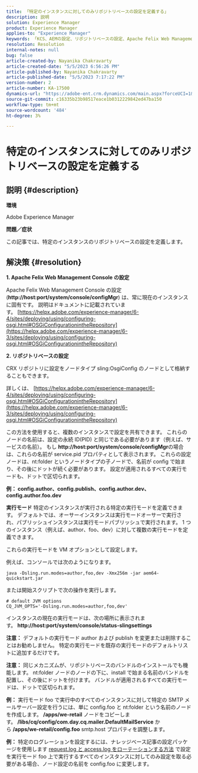 ```yaml
---
title: 「特定のインスタンスに対してのみリポジトリベースの設定を定義する」
description: 説明
solution: Experience Manager
product: Experience Manager
applies-to: "Experience Manager"
keywords: 「KCS、AEMの設定、リポジトリベースの設定、Apache Felix Web Management Console」
resolution: Resolution
internal-notes: null
bug: false
article-created-by: Nayanika Chakravarty
article-created-date: "5/5/2023 6:56:26 PM"
article-published-by: Nayanika Chakravarty
article-published-date: "5/5/2023 7:17:22 PM"
version-number: 2
article-number: KA-17500
dynamics-url: "https://adobe-ent.crm.dynamics.com/main.aspx?forceUCI=1&pagetype=entityrecord&etn=knowledgearticle&id=c2334588-76eb-ed11-a7c6-6045bd006704"
source-git-commit: c16335b23b98517eace1b0312229842ed47ba150
workflow-type: tm+mt
source-wordcount: '484'
ht-degree: 3%

---
```


# 特定のインスタンスに対してのみリポジトリベースの設定を定義する

## 説明 {#description}


<b>環境</b>

Adobe Experience Manager

<b>問題／症状</b>

この記事では、特定のインスタンスのリポジトリベースの設定を定義します。


## 解決策 {#resolution}

<b>1. Apache Felix Web Management Console の設定</b>


Apache Felix Web Management Console の設定 (<b>http://host:port/system/console/configMgr</b>) は、常に現在のインスタンスに固有です。
説明はドキュメントに記載されています。 [https://helpx.adobe.com/experience-manager/6-4/sites/deploying/using/configuring-osgi.html#OSGiConfigurationintheRepository](https://helpx.adobe.com/experience-manager/6-3/sites/deploying/using/configuring-osgi.html#OSGiConfigurationintheRepository)


<b>2. リポジトリベースの設定</b>


CRX リポジトリに設定をノードタイプ sling:OsgiConfig のノードとして格納することもできます。

詳しくは、 [https://helpx.adobe.com/experience-manager/6-4/sites/deploying/using/configuring-osgi.html#OSGiConfigurationintheRepository](https://helpx.adobe.com/experience-manager/6-3/sites/deploying/using/configuring-osgi.html#OSGiConfigurationintheRepository)

この方法を使用すると、複数のインスタンスで設定を共有できます。
これらのノードの名前は、設定の永続 ID(PID) と同じである必要があります（例えば、サービスの名前）。 もし <b>http://host:port/system/console/configMgr</b>の場合は、これらの名前が service.pid プロパティとして表示されます。 これらの設定ノードは、nt:folder というノードタイプの子ノードで、名前が config で始まり、その後にドットが続く必要があります。 設定が適用されるすべての実行モードも、ドットで区切られます。

<b>例： config.author、config.publish、config.author.dev、config.author.foo.dev</b>


<b>実行モード</b>
特定のインスタンスが実行される特定の実行モードを定義できます。 デフォルトでは、オーサーインスタンスは実行モードオーサーで実行され、パブリッシュインスタンスは実行モードパブリッシュで実行されます。 1 つのインスタンス（例えば、author、foo、dev）に対して複数の実行モードを定義できます。

これらの実行モードを VM オプションとして設定します。

例えば、コンソールでは次のようになります。


```
java -Dsling.run.modes=author,foo,dev -Xmx256m -jar aem64-quickstart.jar
```


または開始スクリプトで次の操作を実行します。


```
# default JVM options
CQ_JVM_OPTS='-Dsling.run.modes=author,foo,dev'
```


インスタンスの現在の実行モードは、次の場所に表示されます。 <b>http://host:port/system/console/status-slingsettings</b>

<b>注意：</b> デフォルトの実行モード author および publish を変更または削除することはお勧めしません。 特定の実行モードを既存の実行モードのデフォルトリストに追加するだけです。

<b>注意：</b> 同じメカニズムが、リポジトリベースのバンドルのインストールでも機能します。 nt:folder ノードのノードの下に、install で始まる名前のバンドルを配置し、その後にドットを付けます。 バンドルが適用されるすべての実行モードは、ドットで区切られます。

<b>例：</b> 実行モード foo で実行中のすべてのインスタンスに対して特定の SMTP メールサーバー設定を行うには、単に config.foo と nt:folder という名前のノードを作成します。 <b>/apps/we-retail</b> ノードをコピーします。 <b>/libs/cq/config/com.day.cq.mailer.DefaultMailService</b> から <b>/apps/we-retail/config.foo</b> smtp.host プロパティを調整します。

<b>例：</b> 特定のログレーションを設定するには、ナレッジベース記事の設定パッケージを使用します [request.log と access.log をローテーションする方法](https://helpx.adobe.com/jp/experience-manager/kb/HowToRotateRequestAndAccessLog.html "request.log と access.log をローテーションする方法 ") で設定を実行モード foo 上で実行するすべてのインスタンスに対してのみ設定を取る必要がある場合、ノード設定の名前を config.foo に変更します。
